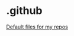 # .github

[Default files for my repos](https://docs.github.com/en/github/building-a-strong-community/creating-a-default-community-health-file)
